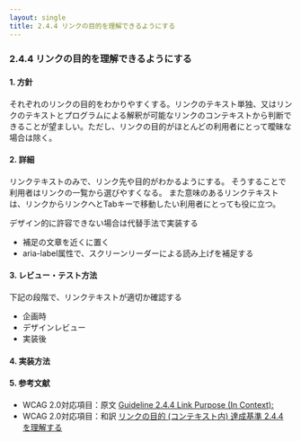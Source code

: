 ```yaml
---
layout: single
title: 2.4.4 リンクの目的を理解できるようにする
---
```


### 2.4.4 リンクの目的を理解できるようにする

#### 1. 方針

それぞれのリンクの目的をわかりやすくする。リンクのテキスト単独、又はリンクのテキストとプログラムによる解釈が可能なリンクのコンテキストから判断できることが望ましい。ただし、リンクの目的がほとんどの利用者にとって曖昧な場合は除く。

#### 2. 詳細

リンクテキストのみで、リンク先や目的がわかるようにする。
そうすることで利用者はリンクの一覧から選びやすくなる。
また意味のあるリンクテキストは、リンクからリンクへとTabキーで移動したい利用者にとっても役に立つ。

デザイン的に許容できない場合は代替手法で実装する

- 補足の文章を近くに置く
- aria-label属性で、スクリーンリーダーによる読み上げを補足する

#### 3. レビュー・テスト方法

下記の段階で、リンクテキストが適切か確認する

- 企画時
- デザインレビュー
- 実装後

#### 4. 実装方法

#### 5. 参考文献

- WCAG 2.0対応項目：原文 [Guideline 2.4.4 Link Purpose (In Context):](https://www.w3.org/TR/UNDERSTANDING-WCAG20/navigation-mechanisms-refs.html)
- WCAG 2.0対応項目：和訳 [リンクの目的 (コンテキスト内) 達成基準 2.4.4 を理解する](https://waic.jp/docs/UNDERSTANDING-WCAG20/navigation-mechanisms-refs.html#pdlinkcontextdef)
